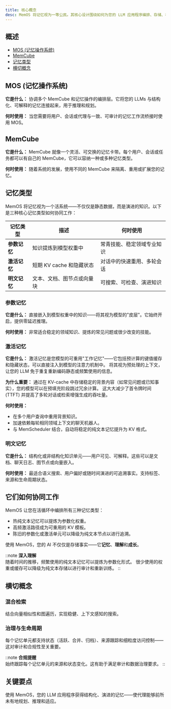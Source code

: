 ```yaml
---
title: 核心概念
desc: MemOS 将记忆视为一等公民。其核心设计围绕如何为您的 LLM 应用程序编排、存储、检索和治理记忆。
---
```


## 概述

* [MOS (记忆操作系统)](#mos-记忆操作系统)
* [MemCube](#️memcube)
* [记忆类型](#记忆类型)
* [横切概念](#横切概念)


## MOS (记忆操作系统)

**它是什么：**
协调多个 MemCube 和记忆操作的编排层。它将您的 LLMs 与结构化、可解释的记忆连接起来，用于推理和规划。

**何时使用：**
当您需要将用户、会话或代理与一致、可审计的记忆工作流桥接时使用 MOS。

## MemCube

**它是什么：**
MemCube 就像一个灵活、可交换的记忆卡带。每个用户、会话或任务都可以有自己的 MemCube，它可以容纳一种或多种记忆类型。

**何时使用：**
随着系统的发展，使用不同的 MemCube 来隔离、重用或扩展您的记忆。

## 记忆类型

MemOS 将记忆视为一个活系统——不仅仅是静态数据，而是演进的知识。以下是三种核心记忆类型如何协同工作：

| 记忆类型    | 描述                                  | 何时使用                                 |
|----------------|----------------------------------------------|---------------------------------------------|
| **参数记忆** | 知识提炼到模型权重中        | 常青技能、稳定领域专业知识   |
| **激活记忆** | 短期 KV cache 和隐藏状态         | 对话中的快速重用、多轮会话 |
| **明文记忆**  | 文本、文档、图节点或向量块     | 可搜索、可检查、演进知识 |

### 参数记忆

**它是什么：**
直接嵌入到模型权重中的知识——将其视为模型的"皮层"。它始终开启，提供零延迟推理。

**何时使用：**
非常适合稳定的领域知识、提炼的常见问题或很少改变的技能。

### 激活记忆

**它是什么：**
激活记忆是您模型的可重用"工作记忆"——它包括预计算的键值缓存和隐藏状态，可以直接注入到模型的注意力机制中。
将其视为预处理的上下文，让您的 LLM 免于重复重新编码静态或频繁使用的信息。

**为什么重要：**
通过在 KV-cache 中存储稳定的背景内容（如常见问题或已知事实），您的模型可以在预填充阶段跳过冗余计算。
这大大减少了首令牌时间 (TTFT) 并提高了多轮对话或检索增强生成的吞吐量。

**何时使用：**
- 在多个用户查询中重用背景知识。
- 加速依赖每轮相同领域上下文的聊天机器人。
- 与 MemScheduler 结合，自动将稳定的纯文本记忆提升为 KV 格式。

### 明文记忆

**它是什么：**
结构化或非结构化知识单元——用户可见、可解释。这些可以是文档、聊天日志、图节点或向量嵌入。

**何时使用：**
最适合语义搜索、用户偏好或随时间演进的可追溯事实。支持标签、来源和生命周期状态。


## 它们如何协同工作

MemOS 让您在活循环中编排所有三种记忆类型：

- 热纯文本记忆可以提炼为参数化权重。
- 高频激活路径成为可重用的 KV 模板。
- 陈旧的参数化或激活单元可以降级为纯文本节点以进行追溯。

使用 MemOS，您的 AI 不仅仅是存储事实——它**记忆**、**理解**和**成长**。

::note
**深入理解**<br>
  随着时间的推移，频繁使用的纯文本记忆可以提炼为参数化形式。
  很少使用的权重或缓存可以降级为纯文本存储以进行审计和重新训练。
::

## 横切概念

### 混合检索

结合向量相似性和图遍历，实现稳健、上下文感知的搜索。

### 治理与生命周期

每个记忆单元都支持状态（活跃、合并、归档）、来源跟踪和细粒度访问控制——这对审计和合规性至关重要。

::note
**合规提醒**<br>
始终跟踪每个记忆单元的来源和状态变化。这有助于满足审计和数据治理要求。
::

## 关键要点

使用 MemOS，您的 LLM 应用程序获得结构化、演进的记忆——使代理能够前所未有地规划、推理和适应。
